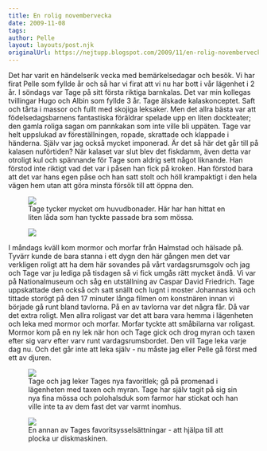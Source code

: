```yaml
---
title: En rolig novembervecka
date: 2009-11-08
tags: 	
author: Pelle
layout: layouts/post.njk
originalUrl: https://nejtupp.blogspot.com/2009/11/en-rolig-novembervecka.html
---
```


Det har varit en händelserik vecka med bemärkelsedagar och besök. Vi har firat Pelle som fyllde år och så har vi firat att vi nu har bott i vår lägenhet i 2 år. I söndags var Tage på sitt första riktiga barnkalas. Det var min kollegas tvillingar Hugo och Albin som fyllde 3 år. Tage älskade kalaskonceptet. Saft och tårta i massor och fullt med skojiga leksaker. Men det allra bästa var att födelsedagsbarnens fantastiska föräldrar spelade upp en liten dockteater; den gamla roliga sagan om pannkakan som inte ville bli uppäten. Tage var helt uppslukad av föreställningen, ropade, skrattade och klappade i händerna. Själv var jag också mycket imponerad. Är det så här det går till på kalasen nuförtiden? När kalaset var slut blev det fiskdamm, även detta var otroligt kul och spännande för Tage som aldrig sett något liknande. Han förstod inte riktigt vad det var i påsen han fick på kroken. Han förstod bara att det var hans egen påse och han satt stolt och höll krampaktigt i den hela vägen hem utan att göra minsta försök till att öppna den.

<figure>
	<img src="../../../img/2009/11/_MG_8941_1024pix.jpg">
	<figcaption>Tage tycker mycket om huvudbonader. Här har han hittat en liten låda som han tyckte passade bra som mössa.</figcaption>
</figure>

<figure>
	<img src="../../../img/2009/11/_MG_8925_1024pix.jpg">
</figure>

I måndags kväll kom mormor och morfar från Halmstad och hälsade på. Tyvärr kunde de bara stanna i ett dygn den här gången men det var verkligen roligt att ha dem här sovandes på vårt vardagsrumsgolv och jag och Tage var ju lediga på tisdagen så vi fick umgås rätt mycket ändå. Vi var på Nationalmuseum och såg en utställning av Caspar David Friedrich. Tage uppskattade den också och satt snällt och lugnt i moster Johannas knä och tittade storögt på den 17 minuter långa filmen om konstnären innan vi började gå runt bland tavlorna. På en av tavlorna var det några får. Då var det extra roligt. Men allra roligast var det att bara vara hemma i lägenheten och leka med mormor och morfar. Morfar tyckte att småbilarna var roligast. Mormor kom på en ny lek när hon och Tage gick och drog myran och taxen efter sig varv efter varv runt vardagsrumsbordet. Den vill Tage leka varje dag nu. Och det går inte att leka själv - nu måste jag eller Pelle gå först med ett av djuren.

<figure>
	<img src="../../../img/2009/11/_MG_8968_1024pix.jpg">
	<figcaption>Tage och jag leker Tages nya favoritlek; gå på promenad i lägenheten med taxen och myran. Tage har själv tagit på sig sin nya fina mössa och polohalsduk som farmor har stickat och han ville inte ta av dem fast det var varmt inomhus.</figcaption>
</figure>

<figure>
	<img src="../../../img/2009/11/_MG_8965_1024pix.jpg">
	<figcaption>En annan av Tages favoritsysselsättningar - att hjälpa till att plocka ur diskmaskinen. </figcaption>
</figure>
